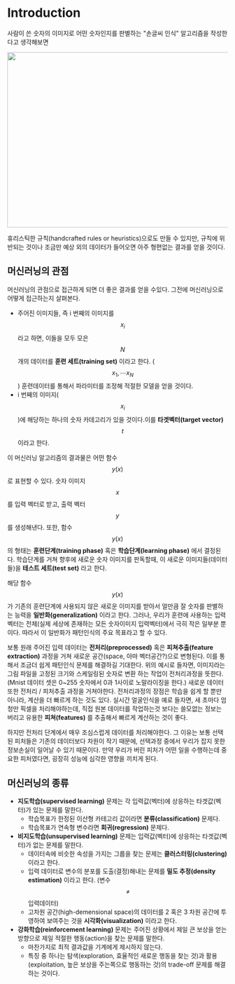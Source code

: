 # Introduction

사람이 쓴 숫자의 이미지로 어떤 숫자인지를 판별하는 "손글씨 인식" 알고리즘을 작성한다고 생각해보면

<img src="https://dl.dropbox.com/s/mupb2u8hij1uoeb/digits.png" height="400" width="800">

휴리스틱한 규칙(handcrafted rules or heuristics)으로도 만들 수 있지만, 규칙에 위반되는 것이나 조금만 예상 외의 데이터가 들어오면 아주 형편없는 결과를 얻을 것이다.

## 머신러닝의 관점

머신러닝의 관점으로 접근하게 되면 더 좋은 결과를 얻을 수있다. 그전에 머신러닝으로 어떻게 접근하는지 살펴본다.

* 주어진 이미지들, 즉 i 번째의 이미지를 $$x_i$$ 라고 하면, 이들을 모두 모은 $$N$$ 개의 데이터를 **훈련 세트(training set)** 이라고 한다. ($${x_1, \cdots x_N}$$) 훈련데이터를 통해서 파라미터를 조정해 적절한 모델을 얻을 것이다.
* i 번째의 이미지($$x_i$$)에 해당하는 하나의 숫자 카데고리가 있을 것이다.이를 **타겟벡터(target vector)** $$t$$ 이라고 한다.

이 머신러닝 알고리즘의 결과물은 어떤 함수 $$y(x)$$ 로 표현할 수 있다. 숫자 이미지 $$x$$ 를 입력 벡터로 받고, 출력 벡터 $$y$$ 를 생성해낸다. 또한, 함수 $$y(x)$$ 의 형태는 **훈련단계(training phase)** 혹은 **학습단계(learning phase)** 에서 결정된다. 학습단계를 거쳐 향후에 새로운 숫자 이미지를 판독할때, 이 새로운 이미지들(데이터들)을 **테스트 세트(test set)** 라고 한다.

해당 함수 $$y(x)$$ 가 기존의 훈련단계에 사용되지 않은 새로운 이미지를 받아서 얼만큼 잘 숫자를 판별하는 능력을 **일반화(generalization)** 이라고 한다. 그러나, 우리가 훈련에 사용하는 입력 벡터는 전체(실제 세상에 존재하는 모든 숫자이미지 입력벡터)에서 극히 작은 일부분 뿐이다. 따라서 이 일반화가 패턴인식의 주요 목표라고 할 수 있다.

보통 원래 주어진 입력 데이터는 **전처리(preprocessed)** 혹은 **피쳐추출(feature extraction)** 과정을 거쳐 새로운 공간(space, 아마 벡터공간?)으로 변형된다. 이를 통해서 조금더 쉽게 패턴인식 문제를 해결하길 기대한다. 위의 예시로 들자면, 이미지라는 그림 파일을 고정된 크기와 스케일링된 숫자로 변환 하는 작업이 전처리과정을 뜻한다. (Mnist 데이터 셋은 0~255 숫자에서 0과 1사이로 노말라이징을 한다.) 새로운 데이터 또한 전처리 / 피처추출 과정을 거쳐야한다. 전처리과정의 장점은 학습을 쉽게 할 뿐만 아니라, 계산을 더 빠르게 하는 것도 있다. 실시간 얼굴인식을 예로 들자면, 새 초마다 엄청만 픽셀을 처리해야하는데, 직접 원본 데이터를 작업하는것 보다는 쓸모없는 정보는 버리고 유용한 **피쳐(features)** 를 추출해서 빠르게 계산하는 것이 좋다. 

하지만 전처리 단계에서 매우 조심스럽게 데이터를 처리해야한다. 그 이유는 보통 선택된 피처들은 기존의 데이터보다 차원이 작기 때문에, 선택과정 중에서 우리가 잡지 못한 정보손실이 일어날 수 있기 때문이다. 만약 우리가 버린 피처가 어떤 일을 수행하는데 중요한 피처였다면, 굉장히 성능에 심각한 영향을 끼치게 된다.

## 머신러닝의 종류

* **지도학습(supervised learning)** 문제는 각 입력값(벡터)에 상응하는 타겟값(벡터)가 있는 문제를 말한다.
    * 학습목표가 한정된 이산형 카테고리 값이라면 **분류(classification)** 문제다.
    * 학습목표가 연속형 변수라면 **회귀(regression)** 문제다.
* **비지도학습(unsupervised learning)** 문제는 입력값(벡터)에 상응하는 타겟값(벡터)가 없는 문제를 말한다.
    * 데이터속에 비슷한 속성을 가지는 그룹을 찾는 문제는 **클러스터링(clustering)** 이라고 한다.
    * 입력 데이터로 변수의 분포를 도출(결정)해내는 문제를 **밀도 추정(density estimation)** 이라고 한다. (변수 $$\neq$$ 입력데이터)
    * 고차원 공간(high-demensional space)의 데이터를 2 혹은 3 차원 공간에 투영하여 보여주는 것을 **시각화(visualization)** 이라고 한다.
* **강화학습(reinforcement learning)** 문제는 주어진 상황에서 제일 큰 보상을 얻는 방향으로 제일 적절한 행동(action)을 찾는 문제를 말한다.
    * 마찬가지로 최적 결과값을 기계에게 제시하지 않는다.
    * 특징 중 하나는 탐색(exploration, 효율적인 새로운 행동을 찾는 것)과 활용(exploitation, 높은 보상을 주는쪽으로 행동하는 것)의 trade-off 문제를 해결하는 것이다.
    
